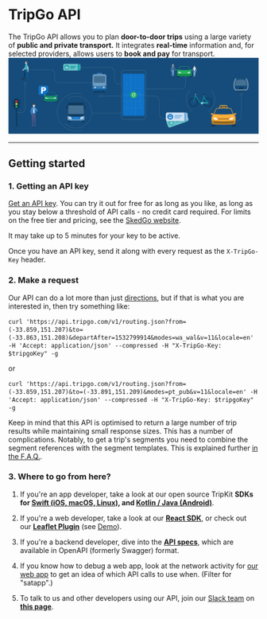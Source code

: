# TripGo API

The TripGo API allows you to plan **door-to-door trips** using a large variety of **public and private transport.** It integrates **real-time** information and, for selected providers, allows users to **book and pay** for transport.
![All-transports](img/tripgo-api-all-trasport@2x-100.jpg)

---

## Getting started

### 1. Getting an API key

[Get an API key](https://tripgo.3scale.net/signup?plan_ids[]=2357356192718). You can try it out for free for as long as you like, as long as you stay below a threshold of API calls - no credit card required. For limits on the free tier and pricing, see the [SkedGo website](https://skedgo.com/en/tripgo-api/pricing/).

It may take up to 5 minutes for your key to be active.

Once you have an API key, send it along with every request as the `X-TripGo-Key` header.

### 2. Make a request

Our API can do a lot more than just [directions](/#tag/Routing%2Fpaths%2F~1routing.json%2Fget), but if that is what you are interested in, then try something like:

```
curl 'https://api.tripgo.com/v1/routing.json?from=(-33.859,151.207)&to=(-33.863,151.208)&departAfter=1532799914&modes=wa_wal&v=11&locale=en' -H 'Accept: application/json' --compressed -H "X-TripGo-Key: $tripgoKey" -g
```

or

```
curl 'https://api.tripgo.com/v1/routing.json?from=(-33.859,151.207)&to=(-33.891,151.209)&modes=pt_pub&v=11&locale=en' -H 'Accept: application/json' --compressed -H "X-TripGo-Key: $tripgoKey" -g
```

Keep in mind that this API is optimised to return a large number of trip results while maintaining small response sizes. This has a number of complications. Notably, to get a trip's segments you need to combine the segment references with the segment templates. This is explained further [in the F.A.Q.](faq/#trips-groups-frequencies-and-templates).

### 3. Where to go from here?

1. If you're an app developer, take a look at our open source TripKit **SDKs for [Swift (iOS, macOS, Linux)](https://ios.developer.tripgo.com), and [Kotlin / Java (Android)](https://android.developer.tripgo.com)**.

2. If you're a web developer, take a look at our **[React SDK](https://react.developer.tripgo.com/)**, or check out our **[Leaflet Plugin](https://github.com/skedgo/leaflet.tripgo.routing)** (see [Demo](https://skedgo.github.io/leaflet.tripgo.routing/)).

3. If you're a backend developer, dive into the [**API specs**](/specs), which are available in OpenAPI (formerly Swagger) format. <!-- 4. Continue reading with our [in-depth **guides**](guides). -->

4. If you know how to debug a web app, look at the network activity for [our web app](https://tripgo.com/) to get an idea of which API calls to use when. (Filter for "satapp".)

5. To talk to us and other developers using our API, join our [Slack team](http://slack.tripgo.com/) on **[this page](https://join.slack.com/t/tripgoapi/shared_invite/zt-8lvammsg-4CwTh9h0dm7etIFgey3r7A)**.
